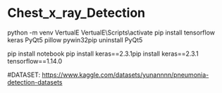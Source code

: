 # Chest_x_ray_Detection

python -m venv VertualE
VertualE\Scripts\activate
pip install tensorflow keras PyQt5 pillow pywin32pip uninstall PyQt5

pip install notebook
pip install keras==2.3.1pip install keras==2.3.1 tensorflow==1.14.0

#DATASET: https://www.kaggle.com/datasets/yunannnn/pneumonia-detection-datasets
